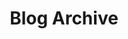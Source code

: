 ---
layout: posts
title: "Blog Archive"
permalink: /archive/
paginate: true
author_profile: true
---